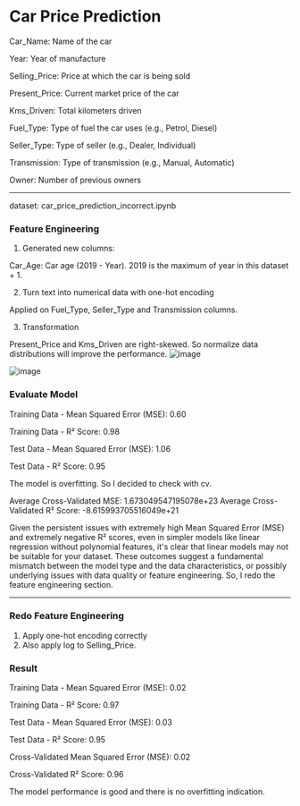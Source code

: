 # Car Price Prediction
Car_Name: Name of the car

Year: Year of manufacture

Selling_Price: Price at which the car is being sold

Present_Price: Current market price of the car

Kms_Driven: Total kilometers driven

Fuel_Type: Type of fuel the car uses (e.g., Petrol, Diesel)

Seller_Type: Type of seller (e.g., Dealer, Individual)

Transmission: Type of transmission (e.g., Manual, Automatic)

Owner: Number of previous owners

__________
dataset: car_price_prediction_incorrect.ipynb
### Feature Engineering
1. Generated new columns:

Car_Age: Car age (2019 - Year). 2019 is the maximum of year in this dataset + 1.

2. Turn text into numerical data with one-hot encoding

Applied on Fuel_Type, Seller_Type and Transmission columns.

3. Transformation

Present_Price and Kms_Driven are right-skewed. So normalize data distributions will improve the performance. 
![image](https://github.com/user-attachments/assets/87de0a61-3f6a-49ad-b06f-d00ce6f1151a)

![image](https://github.com/user-attachments/assets/280b0af0-0785-473c-9349-b110c40943ca)

### Evaluate Model
Training Data - Mean Squared Error (MSE): 0.60

Training Data - R² Score: 0.98

Test Data - Mean Squared Error (MSE): 1.06

Test Data - R² Score: 0.95

The model is overfitting. So I decided to check with cv.

Average Cross-Validated MSE: 1.673049547195078e+23
Average Cross-Validated R² Score: -8.615993705516049e+21

Given the persistent issues with extremely high Mean Squared Error (MSE) and extremely negative R² scores, even in simpler models like linear regression without polynomial features, it's clear that linear models may not be suitable for your dataset. These outcomes suggest a fundamental mismatch between the model type and the data characteristics, or possibly underlying issues with data quality or feature engineering. So, I redo the feature engineering section.

_________

### Redo Feature Engineering
1. Apply one-hot encoding correctly
2. Also apply log to Selling_Price.

### Result
Training Data - Mean Squared Error (MSE): 0.02

Training Data - R² Score: 0.97

Test Data - Mean Squared Error (MSE): 0.03

Test Data - R² Score: 0.95

Cross-Validated Mean Squared Error (MSE): 0.02

Cross-Validated R² Score: 0.96

The model performance is good and there is no overfitting indication.

